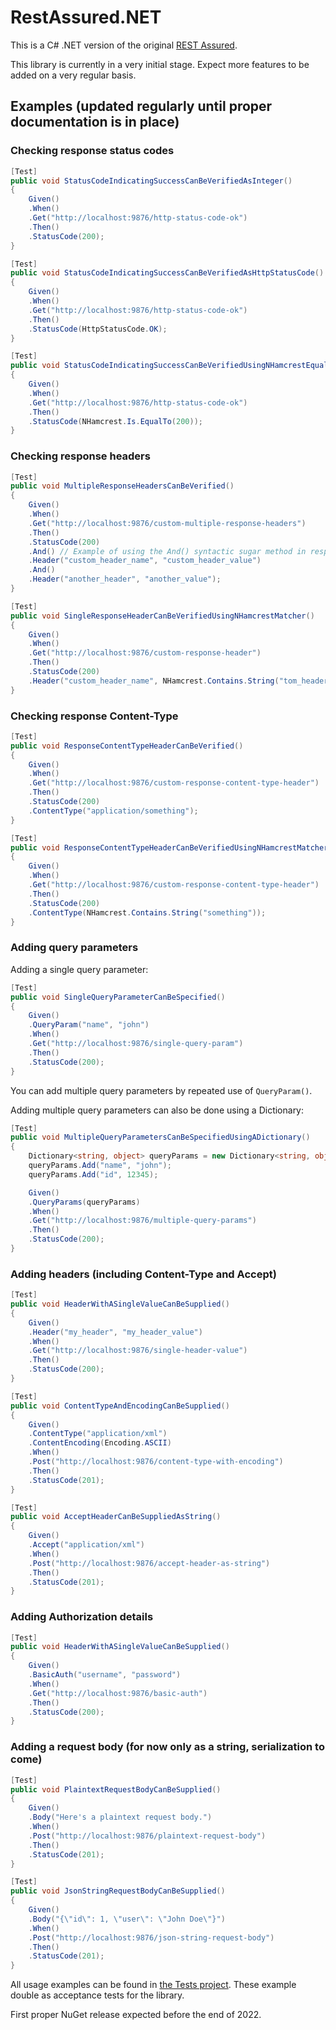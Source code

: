 # RestAssured.NET
This is a C# .NET version of the original [REST Assured](https://rest-assured.io/).

This library is currently in a very initial stage. Expect more features to be added on a very regular basis.

## Examples (updated regularly until proper documentation is in place)

### Checking response status codes
```csharp
[Test]
public void StatusCodeIndicatingSuccessCanBeVerifiedAsInteger()
{
    Given()
    .When()
    .Get("http://localhost:9876/http-status-code-ok")
    .Then()
    .StatusCode(200);
}
```

```csharp
[Test]
public void StatusCodeIndicatingSuccessCanBeVerifiedAsHttpStatusCode()
{
    Given()
    .When()
    .Get("http://localhost:9876/http-status-code-ok")
    .Then()
    .StatusCode(HttpStatusCode.OK);
}
```

```csharp
[Test]
public void StatusCodeIndicatingSuccessCanBeVerifiedUsingNHamcrestEqualToMatcher()
{
    Given()
    .When()
    .Get("http://localhost:9876/http-status-code-ok")
    .Then()
    .StatusCode(NHamcrest.Is.EqualTo(200));
}
```

### Checking response headers
```csharp
[Test]
public void MultipleResponseHeadersCanBeVerified()
{
    Given()
    .When()
    .Get("http://localhost:9876/custom-multiple-response-headers")
    .Then()
    .StatusCode(200)
    .And() // Example of using the And() syntactic sugar method in response verification.
    .Header("custom_header_name", "custom_header_value")
    .And()
    .Header("another_header", "another_value");
}
```

```csharp
[Test]
public void SingleResponseHeaderCanBeVerifiedUsingNHamcrestMatcher()
{
    Given()
    .When()
    .Get("http://localhost:9876/custom-response-header")
    .Then()
    .StatusCode(200)
    .Header("custom_header_name", NHamcrest.Contains.String("tom_header_val"));
}
```

### Checking response Content-Type
```csharp
[Test]
public void ResponseContentTypeHeaderCanBeVerified()
{
    Given()
    .When()
    .Get("http://localhost:9876/custom-response-content-type-header")
    .Then()
    .StatusCode(200)
    .ContentType("application/something");
}
```

```csharp
[Test]
public void ResponseContentTypeHeaderCanBeVerifiedUsingNHamcrestMatcher()
{
    Given()
    .When()
    .Get("http://localhost:9876/custom-response-content-type-header")
    .Then()
    .StatusCode(200)
    .ContentType(NHamcrest.Contains.String("something"));
}
```

### Adding query parameters
Adding a single query parameter:
```csharp
[Test]
public void SingleQueryParameterCanBeSpecified()
{
    Given()
    .QueryParam("name", "john")
    .When()
    .Get("http://localhost:9876/single-query-param")
    .Then()
    .StatusCode(200);
}
```
You can add multiple query parameters by repeated use of `QueryParam()`.

Adding multiple query parameters can also be done using a Dictionary:
```csharp
[Test]
public void MultipleQueryParametersCanBeSpecifiedUsingADictionary()
{
    Dictionary<string, object> queryParams = new Dictionary<string, object>();
    queryParams.Add("name", "john");
    queryParams.Add("id", 12345);

    Given()
    .QueryParams(queryParams)
    .When()
    .Get("http://localhost:9876/multiple-query-params")
    .Then()
    .StatusCode(200);
}
```

### Adding headers (including Content-Type and Accept)
```csharp
[Test]
public void HeaderWithASingleValueCanBeSupplied()
{
    Given()
    .Header("my_header", "my_header_value")
    .When()
    .Get("http://localhost:9876/single-header-value")
    .Then()
    .StatusCode(200);
}
```

```csharp
[Test]
public void ContentTypeAndEncodingCanBeSupplied()
{
    Given()
    .ContentType("application/xml")
    .ContentEncoding(Encoding.ASCII)
    .When()
    .Post("http://localhost:9876/content-type-with-encoding")
    .Then()
    .StatusCode(201);
}
```

```csharp
[Test]
public void AcceptHeaderCanBeSuppliedAsString()
{
    Given()
    .Accept("application/xml")
    .When()
    .Post("http://localhost:9876/accept-header-as-string")
    .Then()
    .StatusCode(201);
}
```

### Adding Authorization details
```csharp
[Test]
public void HeaderWithASingleValueCanBeSupplied()
{
    Given()
    .BasicAuth("username", "password")
    .When()
    .Get("http://localhost:9876/basic-auth")
    .Then()
    .StatusCode(200);
}
```

### Adding a request body (for now only as a string, serialization to come)
```csharp
[Test]
public void PlaintextRequestBodyCanBeSupplied()
{
    Given()
    .Body("Here's a plaintext request body.")
    .When()
    .Post("http://localhost:9876/plaintext-request-body")
    .Then()
    .StatusCode(201);
}
```

```csharp
[Test]
public void JsonStringRequestBodyCanBeSupplied()
{
    Given()
    .Body("{\"id\": 1, \"user\": \"John Doe\"}")
    .When()
    .Post("http://localhost:9876/json-string-request-body")
    .Then()
    .StatusCode(201);
}
```
All usage examples can be found in [the Tests project](https://github.com/basdijkstra/rest-assured-net/tree/main/RestAssuredNet.Tests). These example double as acceptance tests for the library.

First proper NuGet release expected before the end of 2022.